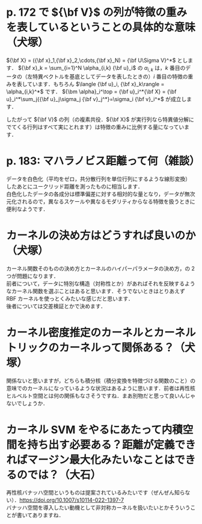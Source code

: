 # p. 172 で ${\bf V}$ の列が特徴の重みを表しているということの具体的な意味（犬塚）
${\bf X} = ({\bf x}_1,{\bf x}_2,\cdots,{\bf x}_N) = {\bf U\Sigma V}^*$ とします．
${\bf x}_k = \sum_{i=1}^N \alpha_{i,k} {\bf u}_i$ の $\alpha_{i,k}$ は，$k$ 番目のデータの（左特異ベクトルを基底としてデータを表したときの）$i$ 番目の特徴の重みを表しています．もちろん $\langle {\bf u}_i, {\bf x}_k\rangle = \alpha_{i,k}^*$ です．
${\bm \alpha}_i^\top = {\bf u}_i^*{\bf X} = {\bf u}_i^*\sum_j{{\bf u}_j\sigma_j {\bf v}_j^*}=\sigma_i {\bf v}_i^*$ が成立します．  

したがって ${\bf V}$ の列（の複素共役．${\bf X}$ が実行列なら特異値分解にでてくる行列はすべて実にとれます）は特徴の重みに比例する量になっています．
# p. 183: マハラノビス距離って何（雑談）
データを白色化（平均をゼロ，共分散行列を単位行列にするような線形変換）したあとにユークリッド距離を測ったものに相当します．  
白色化したデータの各成分は標準偏差に対する相対的な量となり，データが無次元化されるので，異なるスケールや異なるモダリティからなる特徴を扱うときに便利なようです．

# カーネルの決め方はどうすれば良いのか（犬塚）
カーネル関数そのものの決め方とカーネルのハイパーパラメータの決め方，の 2 つが問題になります．  
前者について，データに特別な構造（対称性とか）があればそれを反映するようなカーネル関数を選ぶことはあると思います．そうでないときはとりあえず RBF カーネルを使っとくみたいな感じだと思います．  
後者については交差検証とかで決めます．

# カーネル密度推定のカーネルとカーネルトリックのカーネルって関係ある？（犬塚）
関係ないと思いますが，どちらも積分核（積分変換を特徴づける関数のこと）の意味でのカーネルになっているような状況はあるように思います．前者は再性核ヒルベルト空間とは何の関係もなさそうですね．まあ別物だと思って良いんじゃないでしょうか．

# カーネル SVM をやるにあたって内積空間を持ち出す必要ある？距離が定義できればマージン最大化みたいなことはできるのでは？（大石）
再性核バナッハ空間というものは提案されているみたいです（ぜんぜん知らない）．https://doi.org/10.1007/s10114-022-1397-7  
バナッハ空間を導入したい動機として非対称カーネルを扱いたいとかそういうことが書いてありますね．
